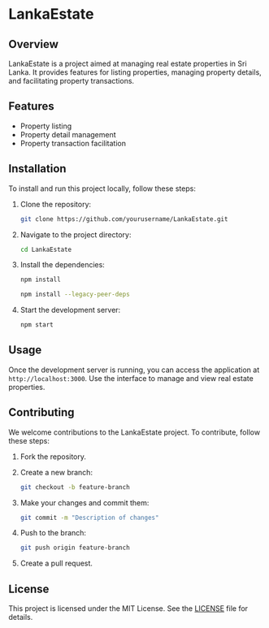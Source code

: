 # LankaEstate

## Overview
LankaEstate is a project aimed at managing real estate properties in Sri Lanka. It provides features for listing properties, managing property details, and facilitating property transactions.

## Features
- Property listing
- Property detail management
- Property transaction facilitation

## Installation
To install and run this project locally, follow these steps:

1. Clone the repository:
    ```bash
    git clone https://github.com/yourusername/LankaEstate.git
    ```

2. Navigate to the project directory:
    ```bash
    cd LankaEstate
    ```

3. Install the dependencies:
    ```bash
    npm install
    ```
    ```bash
    npm install --legacy-peer-deps
    ```

4. Start the development server:
    ```bash
    npm start
    ```

## Usage
Once the development server is running, you can access the application at `http://localhost:3000`. Use the interface to manage and view real estate properties.

## Contributing
We welcome contributions to the LankaEstate project. To contribute, follow these steps:

1. Fork the repository.
2. Create a new branch:
    ```bash
    git checkout -b feature-branch
    ```

3. Make your changes and commit them:
    ```bash
    git commit -m "Description of changes"
    ```

4. Push to the branch:
    ```bash
    git push origin feature-branch
    ```

5. Create a pull request.

## License
This project is licensed under the MIT License. See the [LICENSE](LICENSE) file for details.
